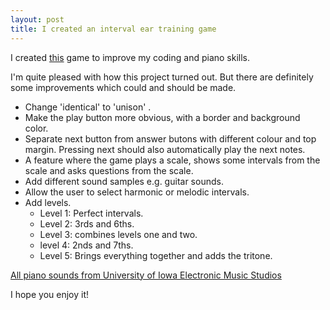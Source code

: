```yaml
---
layout: post
title: I created an interval ear training game
---
```


I created <a href="{{ site.baseurl }}/interval-training-js.html">this</a> game to improve my coding and piano skills.

I'm quite pleased with how this project turned out. But there are definitely some improvements which could and should be made.

* Change 'identical' to 'unison' .
* Make the play button more obvious, with a border and background color.
* Separate next button from answer butons  with different colour and top margin. Pressing next should also automatically play the next notes.
* A feature where the game plays a scale, shows some intervals from the scale and asks questions from the scale.
* Add different sound samples e.g. guitar sounds.
* Allow the user to select harmonic or melodic intervals.
* Add levels.
    * Level 1: Perfect intervals.
    * Level 2: 3rds and 6ths.
    * Level 3: combines levels one and two.
    * level 4: 2nds and 7ths.
    * Level 5: Brings everything together and adds the tritone.

<a href="http://theremin.music.uiowa.edu/MISpiano.html">All piano sounds from University of Iowa Electronic Music Studios</a>

I hope you enjoy it!